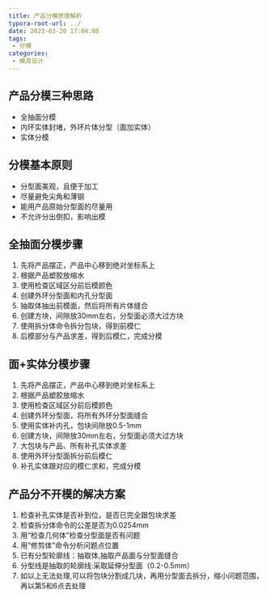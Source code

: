```yaml
---
title: 产品分模原理解析
typora-root-url: ../
date: 2023-03-20 17:04:08
tags: 
 - 分模
categories:
 - 模具设计
---
```




## 产品分模三种思路

- 全抽面分模
- 内环实体封堵，外环片体分型（面加实体）
- 实体分模



## 分模基本原则

- 分型面美观，且便于加工
- 尽量避免尖角和薄钢
- 能用产品原始分型面的尽量用
- 不允许分出倒扣，影响出模



## 全抽面分模步骤

1. 先将产品摆正，产品中心移到绝对坐标系上
2. 根据产品塑胶放缩水
3. 使用检查区域区分前后模颜色
4. 创建外环分型面和内孔分型面
5. 抽取体抽出前模面，然后将所有片体缝合
6. 创建方块，间隙放30mm左右，分型面必须大过方块
7. 使用拆分体命令拆分包块，得到前模仁
8. 后模部分与产品求差，得到后模仁，完成分模



## 面+实体分模步骤

1. 先将产品摆正，产品中心移到绝对坐标系上
2. 根据产品塑胶放缩水
3. 使用检查区域区分前后模颜色	
4. 创建外环分型面，将所有外环分型面缝合
5. 使用实体补内孔，包块间隙放0.5-1mm
6. 创建方块，间隙放30mm左右，分型面必须大过方块
7. 大包块与产品、所有补孔实体求差
8. 使用外环分型面拆分前后模仁
9. 补孔实体跟对应的模仁求和，完成分模

   

## 产品分不开模的解决方案

1. 检查补孔实体是否补到位，是否已完全跟包块求差
2. 检查拆分体命令的公差是否为0.0254mm
3. 用“检查几何体”检查分型面是否有问题
4. 用“修剪体”命令分析问题点位置
5. 已有分型轮廓线：抽取体,抽取产品面与分型面缝合
6. 分型线是抽取的轮廓线:采取延伸分型面（0.2-0.5mm）
7. 如以上无法处理,可以将包块分割成几块，再用分型面去拆分，缩小问题范围，再以第5和6点去处理
